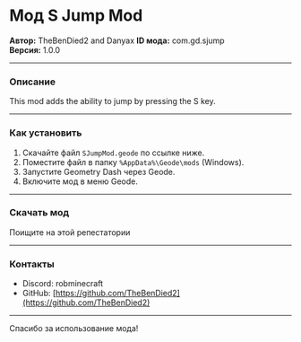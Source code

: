 # Мод S Jump Mod

**Автор:** TheBenDied2 and Danyax 
**ID мода:** com.gd.sjump  
**Версия:** 1.0.0

---

### Описание

This mod adds the ability to jump by pressing the S key.

---

### Как установить

1. Скачайте файл `SJumpMod.geode` по ссылке ниже.  
2. Поместите файл в папку `%AppData%\Geode\mods` (Windows).  
3. Запустите Geometry Dash через Geode.  
4. Включите мод в меню Geode.

---

### Скачать мод

Поищите на этой репестатории

---

### Контакты

- Discord: robminecraft
- GitHub: [https://github.com/TheBenDied2](https://github.com/TheBenDied2)

---

Спасибо за использование мода!  
